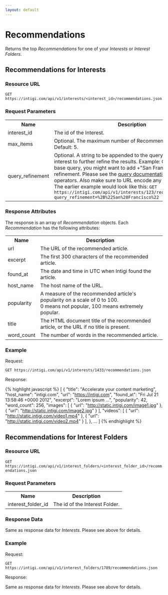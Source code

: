 ```yaml
---
layout: default
---
```


# Recommendations

Returns the top *Recommendations* for one of your *Interests* or *Interest Folders*.

## Recommendations for Interests

### Resource URL

`GET https://intigi.com/api/v1/interests/<interest_id>/recommendations.json`

### Request Parameters

<table>
  <tr>
    <th>Name</th><th>Description</th>
  </tr>
  <tr>
    <td>interest_id</td><td>The id of the Interest.</td>
  </tr>
  <tr>
    <td>max_items</td><td>Optional. The maximum number of Recommendations to return. Default: 5.</td>
  </tr>
  <tr>
    <td>query_refinement</td><td>
      Optional. A string to be appended to the query defined on the interest to further refine the results.
      Example: On a "Restaurants" base query, you might want to add +"San Francisco" as a refinement.
      Please see the <a href="https://intigi.com/help/query_format">query documentation</a> for syntax and operators.
      Also make sure to URL encode any special characters. The earlier example would look like this:
      <code>GET https://intigi.com/api/v1/interests/123/recommendations.json?query_refinement=%2B%22San%20Francisco%22</code>
    </td>
  </tr>
</table>

### Response Attributes

The response is an array of *Recommendation* objects. Each *Recommendation* has the following attributes:

<table>
  <tr>
    <th>Name</th><th>Description</th>
  </tr>
  <tr>
    <td>url</td><td>The URL of the recommended article.</td>
  </tr>
  <tr>
    <td>excerpt</td><td>The first 300 characters of the recommended article.</td>
  </tr>
  <tr>
    <td>found_at</td><td>The date and time in UTC when Intigi found the article.</td>
  </tr>
  <tr>
    <td>host_name</td><td>The host name of the URL.</td>
  </tr>
  <tr>
    <td>popularity</td><td>
      A measure of the recommended article's popularity on a scale of 0 to 100.<br/>
      0 means not popular, 100 means extremely popular.
    </td>
  </tr>
  <tr>
    <td>title</td><td>The HTML document title of the recommended article, or the URL if no title is present.</td>
  </tr>
  <tr>
    <td>word_count</td><td>The number of words in the recommended article.</td>
  </tr>
</table>

### Example

Request:

`GET https://intigi.com/api/v1/interests/1433/recommendations.json`

Response:

{% highlight javascript %}
[
  {
    "title": "Accelerate your content marketing",
    "host_name": "intigi.com",
    "url": "https://intigi.com",
    "found_at": "Fri Jul 21 13:58:46 +0000 2012",
    "excerpt": "Lorem ipsum ...",
    "popularity": 42,
    "word_count": 256,
    "images": [
      { "url": "http://static.intigi.com/image1.jpg" },
      { "url": "http://static.intigi.com/image2.jpg" }
    ],
    "videos": [
      { "url": "http://static.intigi.com/video1.mp4" },
      { "url": "http://static.intigi.com/video2.mp4" }
    ],
  },
  ...
]
{% endhighlight %}

## Recommendations for Interest Folders

### Resource URL

`GET https://intigi.com/api/v1/interest_folders/<interest_folder_id>/recommendations.json`

### Request Parameters

<table>
  <tr>
    <th>Name</th><th>Description</th>
  </tr>
  <tr>
    <td>interest_folder_id</td><td>The id of the Interest Folder.</td>
  </tr>
</table>

### Response Data

Same as response data for *Interests*. Please see above for details.

### Example

Request:

`GET https://intigi.com/api/v1/interest_folders/1789/recommendations.json`

Response:

Same as response data for *Interests*. Please see above for details.
